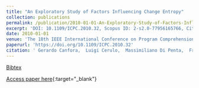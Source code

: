 ```yaml
---
title: "An Exploratory Study of Factors Influencing Change Entropy"
collection: publications
permalink: /publication/2010-01-01-An-Exploratory-Study-of-Factors-Influencing-Change-Entropy
excerpt: 'DOI: 10.1109/ICPC.2010.32, Scopus ID: 2-s2.0-77956165766, Cited by: 6'
date: 2010-01-01
venue: 'The 18th IEEE International Conference on Program Comprehension, ICPC 2010, Braga, Minho, Portugal, June 30-July 2, 2010'
paperurl: 'https://doi.org/10.1109/ICPC.2010.32'
citation: ' Gerardo Canfora,  Luigi Cerulo,  Massimiliano Di Penta,  Francesco Pacilio, &quot;An Exploratory Study of Factors Influencing Change Entropy.&quot; The 18th IEEE International Conference on Program Comprehension, ICPC 2010, Braga, Minho, Portugal, June 30-July 2, 2010, 2010.'
---
```

[Bibtex](https://dblp.org/rec/bib/conf/iwpc/CanforaCPP10)

[Access paper here](https://doi.org/10.1109/ICPC.2010.32){:target="_blank"}
